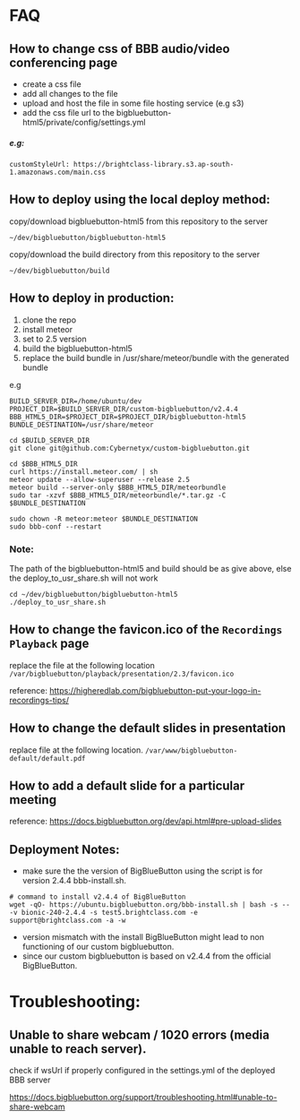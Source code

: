 
# FAQ
## How to change css of BBB audio/video conferencing page
- create a css file
- add all changes to the file
- upload and host the file in some file hosting service (e.g s3)
- add the css file url to the bigbluebutton-html5/private/config/settings.yml

##### e.g:
```
customStyleUrl: https://brightclass-library.s3.ap-south-1.amazonaws.com/main.css
```

## How to deploy using the local deploy method:
copy/download bigbluebutton-html5 from this repository to the server
```
~/dev/bigbluebutton/bigbluebutton-html5
```

copy/download the build directory from this repository to the server
```
~/dev/bigbluebutton/build
```

## How to deploy in production:

1. clone the repo
2. install meteor
3. set to 2.5 version
3. build the bigbluebutton-html5
4. replace the build bundle in /usr/share/meteor/bundle with the generated bundle

e.g
```
BUILD_SERVER_DIR=/home/ubuntu/dev
PROJECT_DIR=$BUILD_SERVER_DIR/custom-bigbluebutton/v2.4.4
BBB_HTML5_DIR=$PROJECT_DIR=$PROJECT_DIR/bigbluebutton-html5
BUNDLE_DESTINATION=/usr/share/meteor

cd $BUILD_SERVER_DIR
git clone git@github.com:Cybernetyx/custom-bigbluebutton.git

cd $BBB_HTML5_DIR
curl https://install.meteor.com/ | sh
meteor update --allow-superuser --release 2.5
meteor build --server-only $BBB_HTML5_DIR/meteorbundle
sudo tar -xzvf $BBB_HTML5_DIR/meteorbundle/*.tar.gz -C $BUNDLE_DESTINATION

sudo chown -R meteor:meteor $BUNDLE_DESTINATION
sudo bbb-conf --restart
```


### Note:
The path of the bigbluebutton-html5 and build should be as give above, else the deploy_to_usr_share.sh will not work

```
cd ~/dev/bigbluebutton/bigbluebutton-html5
./deploy_to_usr_share.sh
```

## How to change the favicon.ico of the `Recordings Playback` page
replace the file at the following location
`/var/bigbluebutton/playback/presentation/2.3/favicon.ico`

reference:
https://higheredlab.com/bigbluebutton-put-your-logo-in-recordings-tips/

## How to change the default slides in presentation
replace file at the following location.
`/var/www/bigbluebutton-default/default.pdf`

## How to add a default slide for a particular meeting
reference:
https://docs.bigbluebutton.org/dev/api.html#pre-upload-slides



## Deployment Notes:
- make sure the the version of BigBlueButton using the script is for version 2.4.4 bbb-install.sh.
```
# command to install v2.4.4 of BigBlueButton
wget -qO- https://ubuntu.bigbluebutton.org/bbb-install.sh | bash -s -- -v bionic-240-2.4.4 -s test5.brightclass.com -e support@brightclass.com -a -w
```
- version mismatch with the install BigBlueButton might lead to non functioning of our custom bigbluebutton.
- since our custom bigbluebutton is based on v2.4.4 from the official BigBlueButton.



# Troubleshooting:
## Unable to share webcam / 1020 errors (media unable to reach server).
check if wsUrl if properly configured in the settings.yml of the deployed BBB server

https://docs.bigbluebutton.org/support/troubleshooting.html#unable-to-share-webcam